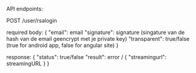 API endpoints:

POST /user/rsalogin

required body: {
  "email": email
  "signature": signature (singature van de hash van de email geencrypt met je private key)
  "transparent": true/false (true for android app, false for angular site)
}


response: {
  "status": true/false
  "result": error / {
        "streamingurl": streamingURL
  }
}
